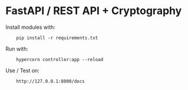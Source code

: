 # FastAPI / REST API + Cryptography

Install modules with:

```
    pip install -r requirements.txt
```

Run with:

```
    hypercorn controller:app --reload
```

Use / Test on:

```
    http://127.0.0.1:8000/docs
```